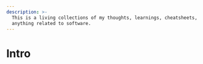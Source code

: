 ```yaml
---
description: >-
  This is a living collections of my thoughts, learnings, cheatsheets, etc on
  anything related to software.
---
```


# Intro


